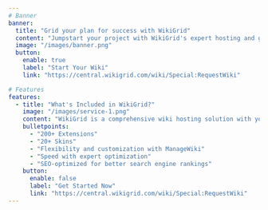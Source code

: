 ```yaml
---
# Banner
banner:
  title: "Grid your plan for success with WikiGrid"
  content: "Jumpstart your project with WikiGrid's expert hosting and get working within minutes."
  image: "/images/banner.png"
  button:
    enable: true
    label: "Start Your Wiki"
    link: "https://central.wikigrid.com/wiki/Special:RequestWiki"

# Features
features:
  - title: "What's Included in WikiGrid?"
    image: "/images/service-1.png"
    content: "WikiGrid is a comprehensive wiki hosting solution with you in mind. Enjoy "
    bulletpoints:
      - "200+ Extensions"
      - "20+ Skins"
      - "Flexibility and customization with ManageWiki"
      - "Speed with expert optimization"
      - "SEO-optimized for better search engine rankings"
    button:
      enable: false
      label: "Get Started Now"
      link: "https://central.wikigrid.com/wiki/Special:RequestWiki"
---
```

